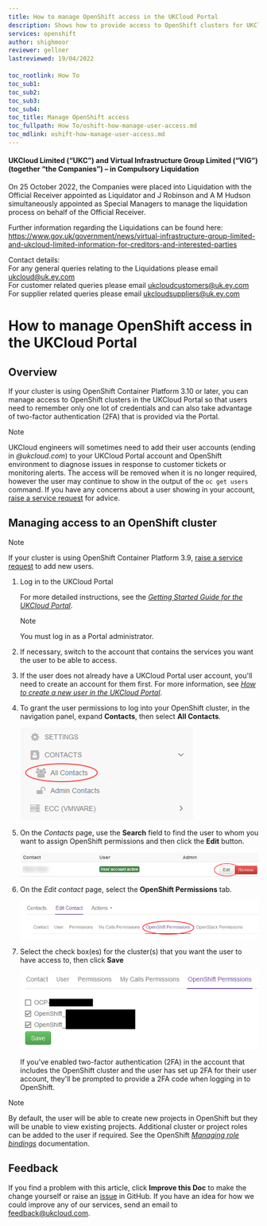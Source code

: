 ```yaml
---
title: How to manage OpenShift access in the UKCloud Portal
description: Shows how to provide access to OpenShift clusters for UKCloud Portal users so that they can benefit from two-factor authentication (2FA)
services: openshift
author: shighmoor
reviewer: gellner
lastreviewed: 19/04/2022

toc_rootlink: How To
toc_sub1:
toc_sub2:
toc_sub3:
toc_sub4:
toc_title: Manage OpenShift access
toc_fullpath: How To/oshift-how-manage-user-access.md
toc_mdlink: oshift-how-manage-user-access.md
---
```


#### UKCloud Limited (“UKC”) and Virtual Infrastructure Group Limited (“VIG”) (together “the Companies”) – in Compulsory Liquidation

On 25 October 2022, the Companies were placed into Liquidation with the Official Receiver appointed as Liquidator and J Robinson and A M Hudson simultaneously appointed as Special Managers to manage the liquidation process on behalf of the Official Receiver.

Further information regarding the Liquidations can be found here: <https://www.gov.uk/government/news/virtual-infrastructure-group-limited-and-ukcloud-limited-information-for-creditors-and-interested-parties>

Contact details:<br>
For any general queries relating to the Liquidations please email <ukcloud@uk.ey.com><br>
For customer related queries please email <ukcloudcustomers@uk.ey.com><br>
For supplier related queries please email <ukcloudsuppliers@uk.ey.com>

# How to manage OpenShift access in the UKCloud Portal

## Overview

If your cluster is using OpenShift Container Platform 3.10 or later, you can manage access to OpenShift clusters in the UKCloud Portal so that users need to remember only one lot of credentials and can also take advantage of two-factor authentication (2FA) that is provided via the Portal.

> [!NOTE]
> UKCloud engineers will sometimes need to add their user accounts (ending in *@ukcloud.com*) to your UKCloud Portal account and OpenShift environment to diagnose issues in response to customer tickets or monitoring alerts. The access will be removed when it is no longer required, however the user may continue to show in the output of the `oc get users` command. If you have any concerns about a user showing in your account, [raise a service request](../portal/ptl-how-use-my-calls.md) for advice.

## Managing access to an OpenShift cluster

> [!NOTE]
> If your cluster is using OpenShift Container Platform 3.9, [raise a service request](../portal/ptl-how-use-my-calls.md) to add new users.

1. Log in to the UKCloud Portal

    For more detailed instructions, see the [*Getting Started Guide for the UKCloud Portal*](../portal/ptl-gs.md).

    > [!NOTE]
    > You must log in as a Portal administrator.

2. If necessary, switch to the account that contains the services you want the user to be able to access.

3. If the user does not already have a UKCloud Portal user account, you'll need to create an account for them first. For more information, see [*How to create a new user in the UKCloud Portal*](../portal/ptl-how-create-users.md).

4. To grant the user permissions to log into your OpenShift cluster, in the navigation panel, expand **Contacts**, then select **All Contacts**.

    ![All Contacts menu option in UKCloud Portal](images/ptl-menu-all-contacts.png)

5. On the *Contacts* page, use the **Search** field to find the user to whom you want to assign OpenShift permissions and then click the **Edit** button.

    ![Edit button for Portal contact](images/ptl-contacts-btn-edit.png)

6. On the *Edit contact* page, select the **OpenShift Permissions** tab.

    ![OpenShift permissions tab for Portal contact](images/ptl-contacts-tab-oshift-permissions.png)

7. Select the check box(es) for the cluster(s) that you want the user to have access to, then click **Save**

    ![OpenShift permissions checkboxes](images/ptl-oshift-permissions-checkboxes.png)

    If you've enabled two-factor authentication (2FA) in the account that includes the OpenShift cluster and the user has set up 2FA for their user account, they'll be prompted to provide a 2FA code when logging in to OpenShift.

> [!NOTE]
> By default, the user will be able to create new projects in OpenShift but they will be unable to view existing projects. Additional cluster or project roles can be added to the user if required. See the OpenShift [*Managing role bindings*](https://docs.openshift.com/container-platform/3.11/admin_guide/manage_rbac.html#managing-role-bindings) documentation.

## Feedback

If you find a problem with this article, click **Improve this Doc** to make the change yourself or raise an [issue](https://github.com/UKCloud/documentation/issues) in GitHub. If you have an idea for how we could improve any of our services, send an email to <feedback@ukcloud.com>.
